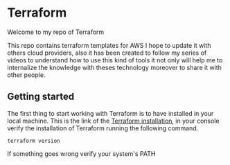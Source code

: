 # Terraform

Welcome to my repo of Terraform

This repo contains terraform templates for AWS I hope to update it with others cloud providers, also it has been created to follow my series of videos to understand how to use this kind of tools it not only will help me to internalize the knowledge with theses technology moreover to share it with other people.

## Getting started
The first thing to start working with Terraform is to have installed in your local machine. This is the link of the [Terraform installation](https://www.terraform.io/downloads.html), in your console verify the installation of Terraform running the following command.

`terraform version`

If something goes wrong verify your system's PATH
